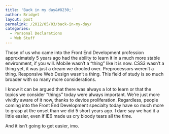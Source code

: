```yaml
---
title: 'Back in my day&#8230;'
author: Bridget
layout: post
permalink: /2012/05/03/back-in-my-day/
categories:
  - Personal Declarations
  - Web Stuff
---
```

Those of us who came into the Front End Development profession approximately 5 years ago had the ability to learn it in a much more stable environment, if you will. Mobile wasn&#8217;t a &#8220;thing&#8221; like it is now. CSS3 wasn&#8217;t a thing yet, it was just a dream we drooled over. Preprocessors weren&#8217;t a thing. Responsive Web Design wasn&#8217;t a thing. This field of study is so much broader with so many more considerations.

I know it can be argued that there was always a lot to learn or that the topics we consider &#8220;things&#8221; today were always important. We&#8217;re just more vividly aware of it now, thanks to device proliferation. Regardless, people coming into the Front End Development specialty today have so much more to grasp at the onset than we did 5 short years ago. I dare say we had it a little easier, even if IE6 made us cry bloody tears all the time.

And it isn&#8217;t going to get easier, imo.